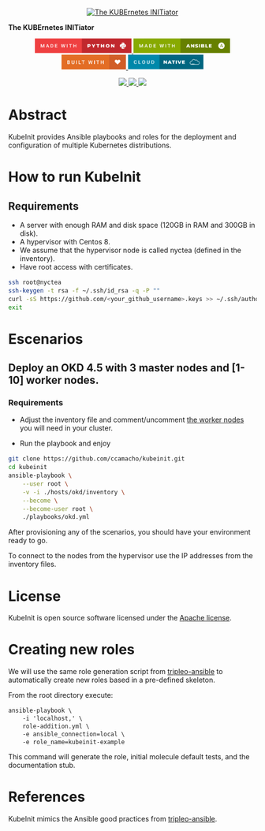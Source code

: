 <p style="text-align: center" align="center">
    <a href="https://www.kubeinit.com"><img src="https://raw.githubusercontent.com/ccamacho/kubeinit/master/images/logo.svg?sanitize=true" alt="The KUBErnetes INITiator"/></a>
</p>

**The KUBErnetes INITiator**

<p style="text-align: center" align="center">
    <a href="https://www.python.org"><img height="30px" src="https://raw.githubusercontent.com/pystol/pystol-docs/master/assets/badges/made-with-python.svg?sanitize=true"/> </a>
    <a href="https://www.ansible.com"><img height="30px" src="https://raw.githubusercontent.com/pystol/pystol-docs/master/assets/badges/made-with-ansible.svg?sanitize=true"/> </a>
    <a href="https://www.kubeinit.com"><img height="30px" src="https://raw.githubusercontent.com/pystol/pystol-docs/master/assets/badges/made-with-love.svg?sanitize=true"/> </a>
    <a href="https://www.kubeinit.com"><img height="30px" src="https://raw.githubusercontent.com/pystol/pystol-docs/master/assets/badges/cloud-native.svg?sanitize=true"/> </a>
</p>

<p style="text-align: center" align="center">
    <a href="https://github.com/ccamacho/kubeinit/actions?workflow=linters"><img height="20px" src="https://github.com/ccamacho/kubeinit/workflows/linters/badge.svg?event=push"/> </a>
    <a href="https://github.com/ccamacho/kubeinit/actions?workflow=docs_build"><img height="20px" src="https://github.com/ccamacho/kubeinit/workflows/docs_build/badge.svg?event=push"/> </a>
    <a href="https://opensource.org/licenses/Apache-2.0"><img height="20px" src="https://img.shields.io/badge/License-Apache%202.0-blue.svg"/> </a>
</p>

# Abstract

KubeInit provides Ansible playbooks and roles for the deployment and configuration of multiple Kubernetes distributions.

# How to run KubeInit

## Requirements

* A server with enough RAM and disk space (120GB in RAM and 300GB in disk).
* A hypervisor with Centos 8.
* We assume that the hypervisor node is called nyctea (defined in the inventory).
* Have root access with certificates.

```bash
ssh root@nyctea
ssh-keygen -t rsa -f ~/.ssh/id_rsa -q -P ""
curl -sS https://github.com/<your_github_username>.keys >> ~/.ssh/authorized_keys
exit
```

# Escenarios

## Deploy an OKD 4.5 with 3 master nodes and [1-10] worker nodes.

### Requirements

* Adjust the inventory file and comment/uncomment [the worker nodes](https://github.com/ccamacho/kubeinit/blob/master/hosts/okd/inventory#L66)
 you will need in your cluster.

*  Run the playbook and enjoy

```bash
git clone https://github.com/ccamacho/kubeinit.git
cd kubeinit
ansible-playbook \
    --user root \
    -v -i ./hosts/okd/inventory \
    --become \
    --become-user root \
    ./playbooks/okd.yml
```

After provisioning any of the scenarios, you should have your environment ready to go.

To connect to the nodes from the hypervisor use the IP addresses from the inventory files.

# License

KubeInit is open source software licensed under the [Apache license](LICENSE).

# Creating new roles

We will use the same role generation script from [tripleo-ansible](https://github.com/openstack/tripleo-ansible)
to automatically create new roles based in a pre-defined skeleton.

From the root directory execute:

```
ansible-playbook \
    -i 'localhost,' \
    role-addition.yml \
    -e ansible_connection=local \
    -e role_name=kubeinit-example
```

This command will generate the role, initial molecule default tests, and the documentation stub.

# References

KubeInit mimics the Ansible good practices from [tripleo-ansible](https://github.com/openstack/tripleo-ansible).
